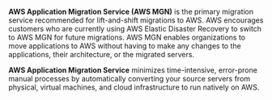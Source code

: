 **AWS Application Migration Service (AWS MGN)** is the primary migration service recommended for lift-and-shift migrations to AWS. AWS encourages customers who are currently using AWS Elastic Disaster Recovery to switch to AWS MGN for future migrations. AWS MGN enables organizations to move applications to AWS without having to make any changes to the applications, their architecture, or the migrated servers.

**AWS Application Migration Service** minimizes time-intensive, error-prone manual processes by automatically converting your source servers from physical, virtual machines, and cloud infrastructure to run natively on AWS.